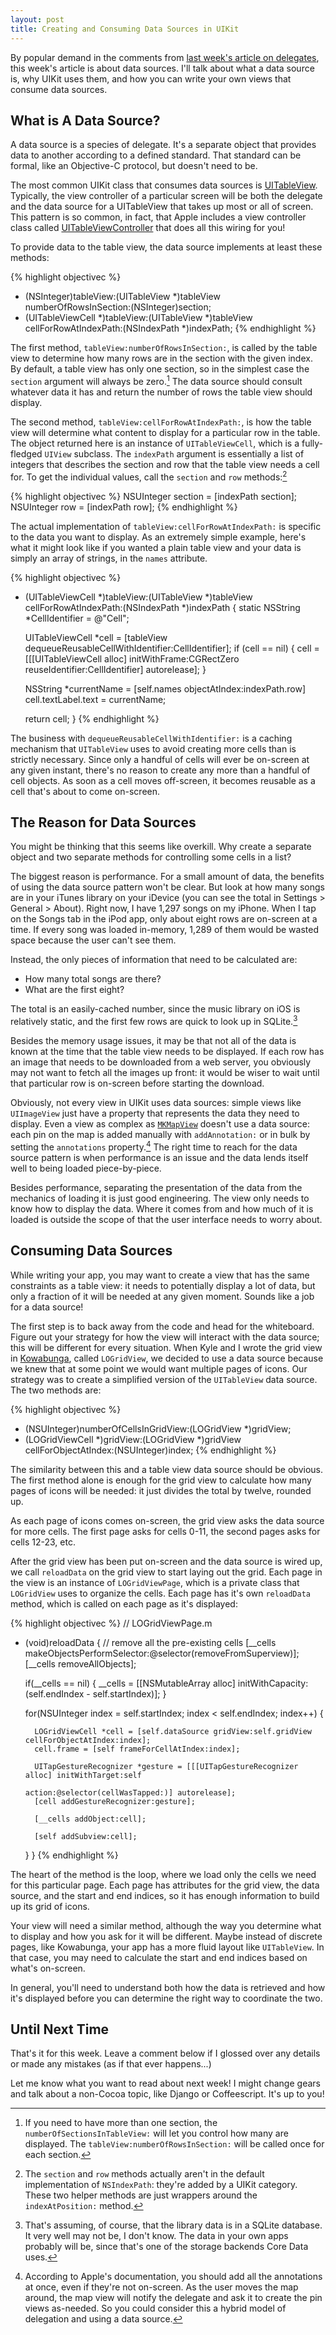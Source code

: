 ```yaml
---
layout: post
title: Creating and Consuming Data Sources in UIKit
---
```


By popular demand in the comments from [last week's article on delegates][last-week],
this week's article is about data sources.
I'll talk about what a data source is, why UIKit uses them, and how you can write
your own views that consume data sources.

[last-week]: http://justinvoss.com/2011/08/26/intro-to-delegation/


What is A Data Source?
----------------------

A data source is a species of delegate. It's a separate object that provides data to
another according to a defined standard. That standard can be formal, like an Objective-C
protocol, but doesn't need to be.

The most common UIKit class that consumes data sources is [UITableView][]. Typically, the view
controller of a particular screen will be both the delegate and the data source for a 
UITableView that takes up most or all of screen. This pattern is so common, in fact, that
Apple includes a view controller class called [UITableViewController][] that does all this
wiring for you!

[UITableView]: http://developer.apple.com/library/ios/#documentation/UIKit/Reference/UITableView_Class/Reference/Reference.html
[UITableViewController]: http://developer.apple.com/library/ios/#documentation/UIKit/Reference/UITableViewController_Class/Reference/Reference.html


To provide data to the table view, the data source implements at least these methods:

{% highlight objectivec %}
- (NSInteger)tableView:(UITableView *)tableView numberOfRowsInSection:(NSInteger)section;
- (UITableViewCell *)tableView:(UITableView *)tableView cellForRowAtIndexPath:(NSIndexPath *)indexPath;
{% endhighlight %}

The first method, `tableView:numberOfRowsInSection:`, is called by the table view to
determine how many rows are in the section with the given index. By default, a table view
has only one section, so in the simplest case the `section` argument will always be zero.[^sections]
The data source should consult whatever data it has and return the number of rows the
table view should display.

[^sections]: If you need to have more than one section, the `numberOfSectionsInTableView:` will 
    let you control how many are displayed. The `tableView:numberOfRowsInSection:` will be called
    once for each section.

The second method, `tableView:cellForRowAtIndexPath:`, is how the table view will determine
what content to display for a particular row in the table. The object returned here is an
instance of `UITableViewCell`, which is a fully-fledged `UIView` subclass.
The `indexPath` argument is essentially a list of integers that describes the section and
row that the table view needs a cell for. To get the individual values, call the `section`
and `row` methods:[^indexpath]

[^indexpath]: The `section` and `row` methods actually aren't in the default implementation of
    `NSIndexPath`: they're added by a UIKit category. These two helper methods are just
    wrappers around the `indexAtPosition:` method.

{% highlight objectivec %}
NSUInteger section = [indexPath section];
NSUInteger row = [indexPath row];
{% endhighlight %}

The actual implementation of `tableView:cellForRowAtIndexPath:` is specific to the data you
want to display. As an extremely simple example, here's what it might look like if you wanted
a plain table view and your data is simply an array of strings, in the `names` attribute.

{% highlight objectivec %}
- (UITableViewCell *)tableView:(UITableView *)tableView cellForRowAtIndexPath:(NSIndexPath *)indexPath
{
    static NSString *CellIdentifier = @"Cell";
    
    UITableViewCell *cell = [tableView dequeueReusableCellWithIdentifier:CellIdentifier];
    if (cell == nil) {
        cell = [[[UITableViewCell alloc] initWithFrame:CGRectZero reuseIdentifier:CellIdentifier] autorelease];
    }
    
    NSString *currentName = [self.names objectAtIndex:indexPath.row]
    cell.textLabel.text = currentName;
    
    return cell;
}
{% endhighlight %}

The business with `dequeueReusableCellWithIdentifier:` is a caching mechanism that `UITableView`
uses to avoid creating more cells than is strictly necessary. Since only a handful of cells will
ever be on-screen at any given instant, there's no reason to create any more than a handful of cell
objects. As soon as a cell moves off-screen, it becomes reusable as a cell that's about to come on-screen.


The Reason for Data Sources
---------------------------

You might be thinking that this seems like overkill. Why create a separate object and two separate
methods for controlling some cells in a list?

The biggest reason is performance. For a small amount of data, the benefits of using the data source pattern
won't be clear. But look at how many songs are in your iTunes library on your iDevice (you can see the
total in Settings > General > About). Right now, I have 1,297 songs on my iPhone. When I tap on the Songs
tab in the iPod app, only about eight rows are on-screen at a time. If every song was loaded in-memory, 1,289
of them would be wasted space because the user can't see them.

Instead, the only pieces of information that need to be calculated are:

* How many total songs are there?
* What are the first eight?

The total is an easily-cached number, since the music library on iOS is relatively static, and the first few rows
are quick to look up in SQLite.[^sqlite]

[^sqlite]: That's assuming, of course, that the library data is in a SQLite database. It very well may not be, I
    don't know. The data in your own apps probably will be, since that's one of the storage backends Core Data uses.
    
Besides the memory usage issues, it may be that not all of the data is known at the time that the table view needs to
be displayed. If each row has an image that needs to be downloaded from a web server, you obviously may not want to
fetch all the images up front: it would be wiser to wait until that particular row is on-screen before starting
the download.

Obviously, not every view in UIKit uses data sources: simple views like `UIImageView` just have a property that represents
the data they need to display. Even a view as complex as [`MKMapView`][mkmapview] doesn't use a data source: each pin on the map
is added manually with `addAnnotation:` or in bulk by setting the `annotations` property.[^mapview]
The right time to reach for the data source pattern is when performance is an issue and the data lends itself well to
being loaded piece-by-piece.

[mkmapview]: #

[^mapview]: According to Apple's documentation, you should add all the annotations at once, even if they're not on-screen.
    As the user moves the map around, the map view will notify the delegate and ask it to create the pin views as-needed.
    So you could consider this a hybrid model of delegation and using a data source.

Besides performance, separating the presentation of the data from the mechanics of loading it is just good engineering.
The view only needs to know how to display the data. Where it comes from and how much of it is loaded is outside the 
scope of that the user interface needs to worry about.


Consuming Data Sources
----------------------

While writing your app, you may want to create a view that has the same constraints as a table view: it needs to 
potentially display a lot of data, but only a fraction of it will be needed at any given moment. Sounds like a job for
a data source!

The first step is to back away from the code and head for the whiteboard. Figure out your strategy for how the view
will interact with the data source; this will be different for every situation. When Kyle and I wrote the grid view
in [Kowabunga][], called `LOGridView`, we decided to use a data source because we knew that at some point we would want multiple pages of
icons. Our strategy was to create a simplified version of the `UITableView` data source. The two methods are:

[Kowabunga]: http://bit.ly/kowabunga-app


{% highlight objectivec %}
- (NSUInteger)numberOfCellsInGridView:(LOGridView *)gridView;
- (LOGridViewCell *)gridView:(LOGridView *)gridView cellForObjectAtIndex:(NSUInteger)index;
{% endhighlight %}

The similarity between this and a table view data source should be obvious. The first method alone is enough for
the grid view to calculate how many pages of icons will be needed: it just divides the total by twelve, rounded up.

As each page of icons comes on-screen, the grid view asks the data source for more cells. The first page asks for
cells 0-11, the second pages asks for cells 12-23, etc.

After the grid view has been put on-screen and the data source is wired up, we call `reloadData` on the grid view
to start laying out the grid. Each page in the view is an instance of `LOGridViewPage`, which is a private class
that `LOGridView` uses to organize the cells. Each page has it's own `reloadData` method, which is called on
 each page as it's displayed:

{% highlight objectivec %}
// LOGridViewPage.m

- (void)reloadData
{
    // remove all the pre-existing cells
    [__cells makeObjectsPerformSelector:@selector(removeFromSuperview)];
    [__cells removeAllObjects];
    
    if(__cells == nil) {
        __cells = [[NSMutableArray alloc] initWithCapacity:(self.endIndex - self.startIndex)];
    }
    
    for(NSUInteger index = self.startIndex; index < self.endIndex; index++) {

        LOGridViewCell *cell = [self.dataSource gridView:self.gridView cellForObjectAtIndex:index];
        cell.frame = [self frameForCellAtIndex:index];
  
        UITapGestureRecognizer *gesture = [[[UITapGestureRecognizer alloc] initWithTarget:self
                                                                                   action:@selector(cellWasTapped:)] autorelease];
        [cell addGestureRecognizer:gesture];
        
        [__cells addObject:cell];
        
        [self addSubview:cell];		
    }
}
{% endhighlight %}

The heart of the method is the loop, where we load only the cells we need for this particular page. Each page
has attributes for the grid view, the data source, and the start and end indices, so it has enough information
to build up its grid of icons.

Your view will need a similar method, although the way you determine what to display and how you ask for it will
be different. Maybe instead of discrete pages, like Kowabunga, your app has a more fluid layout like `UITableView`.
In that case, you may need to calculate the start and end indices based on what's on-screen.

In general, you'll need to understand both how the data is retrieved and how it's displayed before you can determine
the right way to coordinate the two.


Until Next Time
---------------

That's it for this week. Leave a comment below if I glossed over any details or made any mistakes (as if that ever happens...)

Let me know what you want to read about next week! I might change gears and talk about a non-Cocoa topic, like Django
or Coffeescript. It's up to you!
